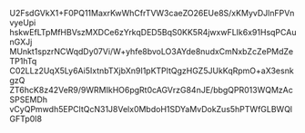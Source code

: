 U2FsdGVkX1+F0PQ11MaxrKwWhCfrTVW3caeZO26EUe8S/xKMyvDJlnFPVnvyeUpi
hskwEfLTpMfHBVszMXDCe6zYrkqDED5BqS0KK5R4jwxwFLIk6x91HsqPCAunGXJj
MUnkt1spzrNCWqdDy07Vi/W+yhfe8bvoLO3AYde8nudxCmNxbZcZePMdZeTP1hTq
C02LLz2UqX5Ly6Ai5IxtnbTXjbXn9I1pKTPltQgzHGZ5JUkKqRpmO+aX3esnkgzQ
ZT6hcK8z42VeR9/9WRMIkHO6pgRt0cAGVrzG84nJE/bbgQPR013WQMzAcSPSEMDh
vCyQPmwdh5EPCltQcN31J8Velx0MbdoH1SDYaMvDokZus5hPTWfGLBWQlGFTp0I8
